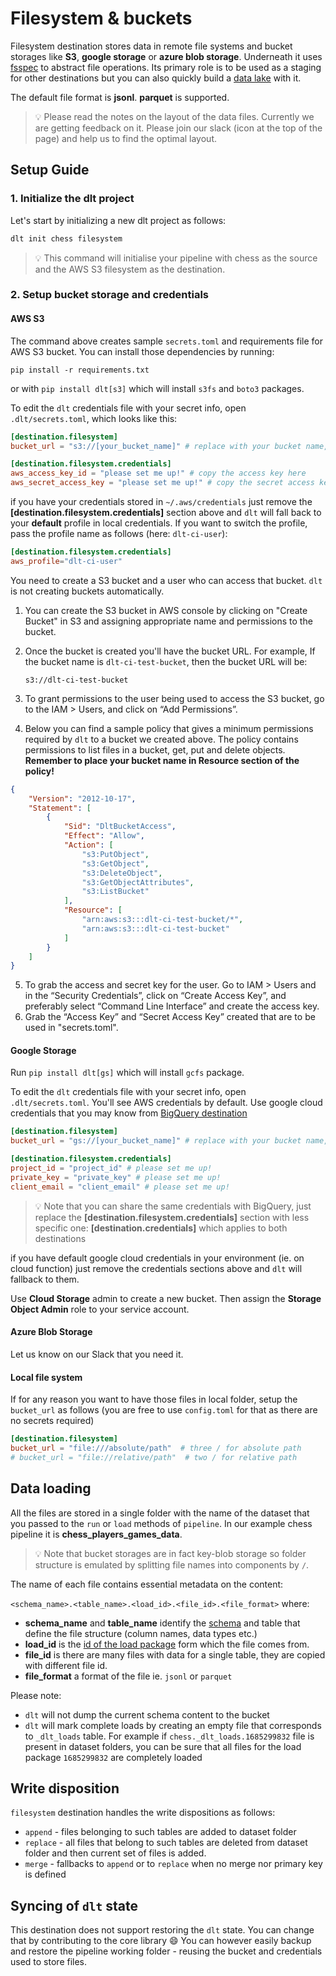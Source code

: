# Filesystem & buckets

Filesystem destination stores data in remote file systems and bucket storages like **S3**, **google
storage** or **azure blob storage**. Underneath it uses
[fsspec](https://github.com/fsspec/filesystem_spec) to abstract file operations. Its primary role is
to be used as a staging for other destinations but you can also quickly build a
[data lake](../../getting-started/build-a-data-platform/build-structured-data-lakehouse.md) with it.

The default file format is **jsonl**. **parquet** is supported.

> 💡 Please read the notes on the layout of the data files. Currently we are getting feedback on it.
> Please join our slack (icon at the top of the page) and help us to find the optimal layout.

## Setup Guide

### 1. Initialize the dlt project

Let's start by initializing a new dlt project as follows:

```bash
dlt init chess filesystem
```

> 💡 This command will initialise your pipeline with chess as the source and the AWS S3 filesystem as
> the destination.

### 2. Setup bucket storage and credentials

#### AWS S3

The command above creates sample `secrets.toml` and requirements file for AWS S3 bucket. You can
install those dependencies by running:

```
pip install -r requirements.txt
```

or with `pip install dlt[s3]` which will install `s3fs` and `boto3` packages.

To edit the `dlt` credentials file with your secret info, open `.dlt/secrets.toml`, which looks like
this:

```toml
[destination.filesystem]
bucket_url = "s3://[your_bucket_name]" # replace with your bucket name,

[destination.filesystem.credentials]
aws_access_key_id = "please set me up!" # copy the access key here
aws_secret_access_key = "please set me up!" # copy the secret access key here
```

if you have your credentials stored in `~/.aws/credentials` just remove the
**\[destination.filesystem.credentials\]** section above and `dlt` will fall back to your
**default** profile in local credentials. If you want to switch the profile, pass the profile name
as follows (here: `dlt-ci-user`):

```toml
[destination.filesystem.credentials]
aws_profile="dlt-ci-user"
```

You need to create a S3 bucket and a user who can access that bucket. `dlt` is not creating buckets
automatically.

1. You can create the S3 bucket in AWS console by clicking on "Create Bucket" in S3 and assigning
   appropriate name and permissions to the bucket.

1. Once the bucket is created you'll have the bucket URL. For example, If the bucket name is
   `dlt-ci-test-bucket`, then the bucket URL will be:

   ```
   s3://dlt-ci-test-bucket
   ```

1. To grant permissions to the user being used to access the S3 bucket, go to the IAM > Users, and
   click on “Add Permissions”.

1. Below you can find a sample policy that gives a minimum permissions required by `dlt` to a bucket
   we created above. The policy contains permissions to list files in a bucket, get, put and delete
   objects. **Remember to place your bucket name in Resource section of the policy!**

```json
{
    "Version": "2012-10-17",
    "Statement": [
        {
            "Sid": "DltBucketAccess",
            "Effect": "Allow",
            "Action": [
                "s3:PutObject",
                "s3:GetObject",
                "s3:DeleteObject",
                "s3:GetObjectAttributes",
                "s3:ListBucket"
            ],
            "Resource": [
                "arn:aws:s3:::dlt-ci-test-bucket/*",
                "arn:aws:s3:::dlt-ci-test-bucket"
            ]
        }
    ]
}
```

5. To grab the access and secret key for the user. Go to IAM > Users and in the “Security
   Credentials”, click on “Create Access Key”, and preferably select “Command Line Interface” and
   create the access key.
1. Grab the “Access Key” and “Secret Access Key” created that are to be used in "secrets.toml".

#### Google Storage

Run `pip install dlt[gs]` which will install `gcfs` package.

To edit the `dlt` credentials file with your secret info, open `.dlt/secrets.toml`. You'll see AWS
credentials by default. Use google cloud credentials that you may know from
[BigQuery destination](bigquery.md)

```toml
[destination.filesystem]
bucket_url = "gs://[your_bucket_name]" # replace with your bucket name,

[destination.filesystem.credentials]
project_id = "project_id" # please set me up!
private_key = "private_key" # please set me up!
client_email = "client_email" # please set me up!
```

> 💡 Note that you can share the same credentials with BigQuery, just replace the
> **\[destination.filesystem.credentials\]** section with less specific one:
> **\[destination.credentials\]** which applies to both destinations

if you have default google cloud credentials in your environment (ie. on cloud function) just remove
the credentials sections above and `dlt` will fallback to them.

Use **Cloud Storage** admin to create a new bucket. Then assign the **Storage Object Admin** role to
your service account.

#### Azure Blob Storage

Let us know on our Slack that you need it.

#### Local file system

If for any reason you want to have those files in local folder, setup the `bucket_url` as follows
(you are free to use `config.toml` for that as there are no secrets required)

```toml
[destination.filesystem]
bucket_url = "file:///absolute/path"  # three / for absolute path
# bucket_url = "file://relative/path"  # two / for relative path
```

## Data loading

All the files are stored in a single folder with the name of the dataset that you passed to the
`run` or `load` methods of `pipeline`. In our example chess pipeline it is
**chess_players_games_data**.

> 💡 Note that bucket storages are in fact key-blob storage so folder structure is emulated by
> splitting file names into components by `/`.

The name of each file contains essential metadata on the content:

`<schema_name>.<table_name>.<load_id>.<file_id>.<file_format>` where:

- **schema_name** and **table_name** identify the [schema](../../general-usage/schema.md) and table
  that define the file structure (column names, data types etc.)
- **load_id** is the
  [id of the load package](https://dlthub.com/docs/dlt-ecosystem/visualizations/understanding-the-tables#load-ids)
  form which the file comes from.
- **file_id** is there are many files with data for a single table, they are copied with different
  file id.
- **file_format** a format of the file ie. `jsonl` or `parquet`

Please note:

- `dlt` will not dump the current schema content to the bucket
- `dlt` will mark complete loads by creating an empty file that corresponds to `_dlt_loads` table.
  For example if `chess._dlt_loads.1685299832` file is present in dataset folders, you can be sure
  that all files for the load package `1685299832` are completely loaded

## Write disposition

`filesystem` destination handles the write dispositions as follows:

- `append` - files belonging to such tables are added to dataset folder
- `replace` - all files that belong to such tables are deleted from dataset folder and then current
  set of files is added.
- `merge` - fallbacks to `append` or to `replace` when no merge nor primary key is defined

## Syncing of `dlt` state

This destination does not support restoring the `dlt` state. You can change that by contributing to
the core library 😄 You can however easily backup and restore the pipeline working folder - reusing
the bucket and credentials used to store files.
